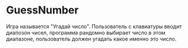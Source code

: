 # GuessNumber
Игра называется "Угадай число".
Пользователь с клавиатуры вводит диапозон чисел,
программа рандомно выбирает число в этом диапазоне,
пользователь должен угадать какое именно это число.